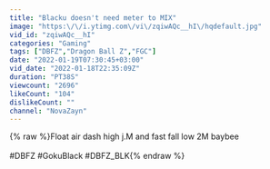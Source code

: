 ```yaml
---
title: "Blacku doesn't need meter to MIX"
image: "https:\/\/i.ytimg.com\/vi\/zqiwAQc__hI\/hqdefault.jpg"
vid_id: "zqiwAQc__hI"
categories: "Gaming"
tags: ["DBFZ","Dragon Ball Z","FGC"]
date: "2022-01-19T07:30:45+03:00"
vid_date: "2022-01-18T22:35:09Z"
duration: "PT38S"
viewcount: "2696"
likeCount: "104"
dislikeCount: ""
channel: "NovaZayn"
---
```

{% raw %}Float air dash high j.M and fast fall low 2M baybee<br /><br />#DBFZ #GokuBlack #DBFZ_BLK{% endraw %}
